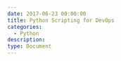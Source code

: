 ```yaml
---
date: 2017-06-23 00:00:00
title: Python Scripting for DevOps
categories:
  - Python
description:
type: Document
---
```



